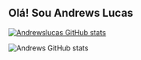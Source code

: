 ## Olá! Sou Andrews Lucas

[![Andrewslucas GitHub stats](https://github-readme-stats.vercel.app/api?username=Andrewslucas)](https://github.com/Andrewslucas/github-readme-stats)

![Andrews GitHub stats](https://github-readme-stats.vercel.app/api?username=Andrewslucas&show_icons=true&theme=radical)
